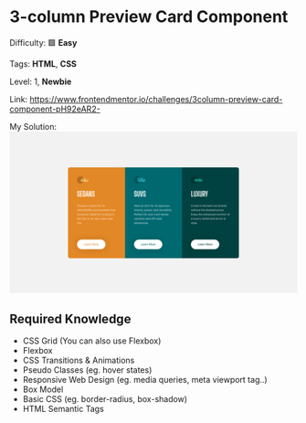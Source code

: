 # 3-column Preview Card Component

Difficulty: 🟩 **Easy**

Tags: **HTML**, **CSS**

Level: 1, **Newbie**

Link: https://www.frontendmentor.io/challenges/3column-preview-card-component-pH92eAR2-

My Solution:
![My Solution](preview.png)

## Required Knowledge
- CSS Grid (You can also use Flexbox)
- Flexbox
- CSS Transitions & Animations
- Pseudo Classes (eg. hover states)
- Responsive Web Design (eg. media queries, meta viewport tag..)
- Box Model
- Basic CSS (eg. border-radius, box-shadow)
- HTML Semantic Tags
